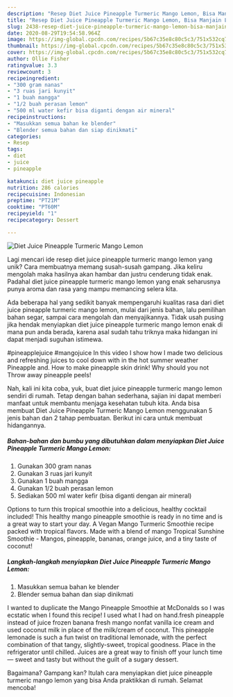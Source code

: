 ```yaml
---
description: "Resep Diet Juice Pineapple Turmeric Mango Lemon, Bisa Manjain Lidah"
title: "Resep Diet Juice Pineapple Turmeric Mango Lemon, Bisa Manjain Lidah"
slug: 2438-resep-diet-juice-pineapple-turmeric-mango-lemon-bisa-manjain-lidah
date: 2020-08-29T19:54:58.964Z
image: https://img-global.cpcdn.com/recipes/5b67c35e8c80c5c3/751x532cq70/diet-juice-pineapple-turmeric-mango-lemon-foto-resep-utama.jpg
thumbnail: https://img-global.cpcdn.com/recipes/5b67c35e8c80c5c3/751x532cq70/diet-juice-pineapple-turmeric-mango-lemon-foto-resep-utama.jpg
cover: https://img-global.cpcdn.com/recipes/5b67c35e8c80c5c3/751x532cq70/diet-juice-pineapple-turmeric-mango-lemon-foto-resep-utama.jpg
author: Ollie Fisher
ratingvalue: 3.3
reviewcount: 3
recipeingredient:
- "300 gram nanas"
- "3 ruas jari kunyit"
- "1 buah mangga"
- "1/2 buah perasan lemon"
- "500 ml water kefir bisa diganti dengan air mineral"
recipeinstructions:
- "Masukkan semua bahan ke blender"
- "Blender semua bahan dan siap dinikmati"
categories:
- Resep
tags:
- diet
- juice
- pineapple

katakunci: diet juice pineapple 
nutrition: 286 calories
recipecuisine: Indonesian
preptime: "PT21M"
cooktime: "PT60M"
recipeyield: "1"
recipecategory: Dessert

---
```



![Diet Juice Pineapple Turmeric Mango Lemon](https://img-global.cpcdn.com/recipes/5b67c35e8c80c5c3/751x532cq70/diet-juice-pineapple-turmeric-mango-lemon-foto-resep-utama.jpg)

Lagi mencari ide resep diet juice pineapple turmeric mango lemon yang unik? Cara membuatnya memang susah-susah gampang. Jika keliru mengolah maka hasilnya akan hambar dan justru cenderung tidak enak. Padahal diet juice pineapple turmeric mango lemon yang enak seharusnya punya aroma dan rasa yang mampu memancing selera kita.

Ada beberapa hal yang sedikit banyak mempengaruhi kualitas rasa dari diet juice pineapple turmeric mango lemon, mulai dari jenis bahan, lalu pemilihan bahan segar, sampai cara mengolah dan menyajikannya. Tidak usah pusing jika hendak menyiapkan diet juice pineapple turmeric mango lemon enak di mana pun anda berada, karena asal sudah tahu triknya maka hidangan ini dapat menjadi suguhan istimewa.

#pineapplejuice #mangojuice In this video I show how I made two delicious and refreshing juices to cool down with in the hot summer weather Pineapple and. How to make pineapple skin drink! Why should you not Throw away pineapple peels!


Nah, kali ini kita coba, yuk, buat diet juice pineapple turmeric mango lemon sendiri di rumah. Tetap dengan bahan sederhana, sajian ini dapat memberi manfaat untuk membantu menjaga kesehatan tubuh kita. Anda bisa membuat Diet Juice Pineapple Turmeric Mango Lemon menggunakan 5 jenis bahan dan 2 tahap pembuatan. Berikut ini cara untuk membuat hidangannya.

<!--inarticleads1-->

##### Bahan-bahan dan bumbu yang dibutuhkan dalam menyiapkan Diet Juice Pineapple Turmeric Mango Lemon:

1. Gunakan 300 gram nanas
1. Gunakan 3 ruas jari kunyit
1. Gunakan 1 buah mangga
1. Gunakan 1/2 buah perasan lemon
1. Sediakan 500 ml water kefir (bisa diganti dengan air mineral)


Options to turn this tropical smoothie into a delicious, healthy cocktail included! This healthy mango pineapple smoothie is ready in no time and is a great way to start your day. A Vegan Mango Turmeric Smoothie recipe packed with tropical flavors. Made with a blend of mango Tropical Sunshine Smoothie - Mangos, pineapple, bananas, orange juice, and a tiny taste of coconut! 

<!--inarticleads2-->

##### Langkah-langkah menyiapkan Diet Juice Pineapple Turmeric Mango Lemon:

1. Masukkan semua bahan ke blender
1. Blender semua bahan dan siap dinikmati


I wanted to duplicate the Mango Pineapple Smoothie at McDonalds so I was ecstatic when I found this recipe! I used what I had on hand.fresh pineapple instead of juice frozen banana fresh mango nonfat vanilla ice cream and used coconut milk in place of the milk/cream of coconut. This pineapple lemonade is such a fun twist on traditional lemonade, with the perfect combination of that tangy, slightly-sweet, tropical goodness. Place in the refrigerator until chilled. Juices are a great way to finish off your lunch time — sweet and tasty but without the guilt of a sugary dessert. 

Bagaimana? Gampang kan? Itulah cara menyiapkan diet juice pineapple turmeric mango lemon yang bisa Anda praktikkan di rumah. Selamat mencoba!
